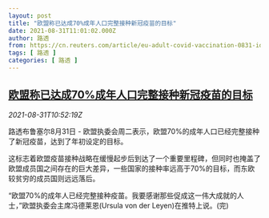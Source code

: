 ```yaml
---
layout: post
title: "欧盟称已达成70%成年人口完整接种新冠疫苗的目标"
date: 2021-08-31T11:01:02.000Z
author: 路透
from: https://cn.reuters.com/article/eu-adult-covid-vaccination-0831-idCNKBS2FW0WH
tags: [ 路透 ]
categories: [ 路透 ]
---
```

<!--1630407662000-->
[欧盟称已达成70%成年人口完整接种新冠疫苗的目标](https://cn.reuters.com/article/eu-adult-covid-vaccination-0831-idCNKBS2FW0WH)
------

<div>
<div><i>2021-08-31T10:52:19Z</i></div><p>路透布鲁塞尔8月31日 - 欧盟执委会周二表示，欧盟70%的成年人口已经完整接种了新冠疫苗，达到了年初设定的目标。</p><p>这标志着欧盟疫苗接种战略在缓慢起步后到达了一个重要里程碑，但同时也掩盖了欧盟成员国之间存在的巨大差异，一些国家的接种率远高于70%的目标，而东欧较贫穷的成员国则远远落后。</p><p>“欧盟70%的成年人已经完整接种疫苗。我要感谢那些促成这一伟大成就的人士，”欧盟执委会主席冯德莱恩(Ursula von der Leyen)在推特上说。(完)</p>
</div>
